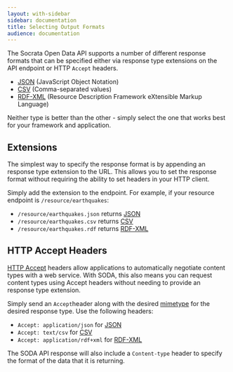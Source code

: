 ```yaml
---
layout: with-sidebar
sidebar: documentation
title: Selecting Output Formats
audience: documentation
---
```


The Socrata Open Data API supports a number of different response formats that can be specified either via response type extensions on the API endpoint or HTTP `Accept` headers.

* [JSON](/docs/formats/json.html) (JavaScript Object Notation)
* [CSV](/docs/formats/csv.html) (Comma-separated values)
* [RDF-XML](/docs/formats/rdf-xml.html) (Resource Description Framework eXtensible Markup Language)

Neither type is better than the other - simply select the one that works best for your framework and application.

## Extensions

The simplest way to specify the response format is by appending an response type extension to the URL. This allows you to set the response format without requiring the ability to set headers in your HTTP client.

Simply add the extension to the endpoint. For example, if your resource endpoint is `/resource/earthquakes`:

* `/resource/earthquakes.json` returns [JSON](/docs/formats/json.html)
* `/resource/earthquakes.csv` returns [CSV](/docs/formats/csv.html)
* `/resource/earthquakes.rdf` returns [RDF-XML](/docs/formats/rdf-xml.html)

## HTTP Accept Headers

[HTTP Accept](http://www.w3.org/Protocols/rfc2616/rfc2616-sec14.html) headers allow applications to automatically negotiate content types with a web service. With SODA, this also means you can request content types using Accept headers without needing to provide an response type extension.

Simply send an `Accept`header along with the desired [mimetype](http://en.wikipedia.org/wiki/Internet_media_type) for the desired response type. Use the following headers:

* `Accept: application/json` for [JSON](/docs/formats/json.html)
* `Accept: text/csv` for [CSV](/docs/formats/csv.html)
* `Accept: application/rdf+xml` for [RDF-XML](/docs/formats/rdf-xml.html)

The SODA API response will also include a `Content-type` header to specify the format of the data that it is returning.
